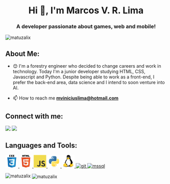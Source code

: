 <h1 align="center">Hi 👋, I'm Marcos V. R. Lima</h1>
<h3 align="center">A developer passionate about games, web and mobile!</h3>

<p align="left"> <img src="https://komarev.com/ghpvc/?username=matuzalix&label=Profile%20views&color=0e75b6&style=flat" alt="matuzalix" /> </p>

## About Me:

- :blush: I'm a forestry engineer who decided to change careers and work in technology. Today I'm a junior developer studying HTML, CSS, Javascript and Python. Despite being able to work as a front-end, I prefer the back-end area, data science and I intend to soon venture into AI.

- 📫 How to reach me **mviniciuslima@hotmail.com**

## Connect with me:

<p align="left">
<a href="https://www.linkedin.com/in/marcos-vinícius-rodrigues-de-lima-608456267/" target="_blank"><img loading="lazy" src="https://img.shields.io/badge/-LinkedIn-%230077B5?style=for-the-badge&logo=linkedin&logoColor=white" target="_blank"></a>
<a href="https://instagram.com/marcos3dlima/" target="_blank"><img loading="lazy" src="https://img.shields.io/badge/-Instagram-%23E4405F?style=for-the-badge&logo=instagram&logoColor=white" target="_blank"></a>
</p>

## Languages and Tools:

<p align="left"> 
<a href="https://www.w3schools.com/css/" target="_blank" rel="noreferrer"> <img src="https://raw.githubusercontent.com/devicons/devicon/master/icons/css3/css3-original-wordmark.svg" alt="css3" width="40" height="40"/> </a> 
<a href="https://www.w3.org/html/" target="_blank" rel="noreferrer"> <img src="https://raw.githubusercontent.com/devicons/devicon/master/icons/html5/html5-original-wordmark.svg" alt="html5" width="40" height="40"/> </a> 
<a href="https://developer.mozilla.org/en-US/docs/Web/JavaScript" target="_blank" rel="noreferrer"> <img src="https://raw.githubusercontent.com/devicons/devicon/master/icons/javascript/javascript-original.svg" alt="javascript" width="40" height="40"/> </a> 
<a href="https://www.python.org" target="_blank" rel="noreferrer"> <img src="https://raw.githubusercontent.com/devicons/devicon/master/icons/python/python-original.svg" alt="python" width="40" height="40"/> </a>
<a href="https://www.linux.org/" target="_blank" rel="noreferrer"> <img src="https://raw.githubusercontent.com/devicons/devicon/master/icons/linux/linux-original.svg" alt="linux" width="40" height="40"/> </a> 
<a href="https://git-scm.com/" target="_blank" rel="noreferrer"> <img src="https://www.vectorlogo.zone/logos/git-scm/git-scm-icon.svg" alt="git" width="40" height="40"/> </a>
<a href="https://www.microsoft.com/en-us/sql-server" target="_blank" rel="noreferrer"> <img src="https://www.svgrepo.com/show/303229/microsoft-sql-server-logo.svg" alt="mssql" width="40" height="40"/> </a> 
</p>

<p><img align="left" src="https://github-readme-stats.vercel.app/api/top-langs?username=matuzalix&show_icons=true&locale=en&layout=compact" alt="matuzalix" /></p>

<p>&nbsp;<img align="center" src="https://github-readme-stats.vercel.app/api?username=matuzalix&show_icons=true&locale=en" alt="matuzalix" /></p>
